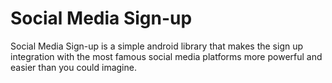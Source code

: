 # Social Media Sign-up
Social Media Sign-up is a simple android library that makes the sign up integration with the most famous social media platforms more powerful and easier than you could imagine.
